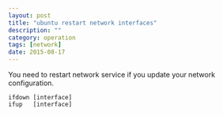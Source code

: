 ```yaml
---
layout: post
title: "ubuntu restart network interfaces"
description: ""
category: operation
tags: [network]
date: 2015-08-17
---
```

You need to restart network service if you update your network configuration.  

```shell
ifdown [interface]
ifup   [interface]
```
